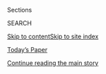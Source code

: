 <div id="app">

<div>

<div class="NYTAppHideMasthead css-zz1s19 e1suatyy0">

<div class="section css-ui9rw0 e1suatyy2">

<div class="css-11hrj97 er09x8g0">

<div class="css-6n7j50">

</div>

<span class="css-1dv1kvn">Sections</span>

<div class="css-10488qs">

<span class="css-1dv1kvn">SEARCH</span>

</div>

[Skip to content](#site-content)[Skip to site
index](#site-index)

</div>

<div class="css-10698na e1huz5gh0">

</div>

</div>

<div id="masthead-bar-one" class="section hasLinks css-15hmgas e1csuq9d3">

<div class="css-uqyvli e1csuq9d0">

</div>

<div class="css-1uqjmks e1csuq9d1">

</div>

<div class="css-9e9ivx">

[](https://myaccount.nytimes.com/auth/login?response_type=cookie&client_id=vi)

</div>

<div class="css-1bvtpon e1csuq9d2">

[Today’s Paper](https://www.nytimes.com/section/todayspaper)

</div>

</div>

</div>

</div>

<div data-aria-hidden="false">

<div id="site-content" data-role="main">

<div id="top-wrapper" class="css-15p45cc eaca97t0" type="top">

<div id="top-slug" class="css-19x0jxb eaca97t1" hidden="">

Advertisement

</div>

[Continue reading the main
story](#after-top)

<div class="ad top-wrapper" style="text-align:center;height:100%;display:block;min-height:90px">

<div id="top" class="place-ad" data-position="top" data-size-key="top">

</div>

</div>

<div id="after-top">

</div>

</div>

<div id="collection-ts-may-17-travel-issue" class="section css-15h4p1b e9abtgs0">

<div class="css-1j21atc e1svk9qx1">

<div class="css-2fant5 e1svk9qx2">

<div class="css-9dfq42 eu54l5x0">

<div id="sponsor-wrapper" class="css-7a1pgi eaca97t0" type="sponsor" hidden="">

<div id="sponsor-slug" class="css-1l4mleb eaca97t1" hidden="">

Supported by

</div>

[Continue reading the main
story](#after-sponsor)

<div id="sponsor" class="ad sponsor-wrapper" style="text-align:left;height:100%;display:block">

</div>

<div id="after-sponsor">

</div>

</div>

</div>

### <span class="css-1j5banm ezz4tcd1">[T Magazine](/section/t-magazine)</span>

</div>

<div class="css-nfcc9b e1svk9qx3">

<div class="css-vl9dhg e1svk9qx5">

<div class="css-1nrhkj6 e1svk9qx6">

# T’s May 17 Travel Issue

<div class="follow-button-placeholder" data-collection-id="">

</div>

</div>

</div>

</div>

</div>

<div class="css-4svvz1 ekkqrpp0">

<div id="collection-highlights-container" class="section css-18l1u7x e46isfb1">

<div class="template-1 css-gfgt40 ekkqrpp1">

## Highlights

1.  ![<span class="css-bu41p2 e1oaj3zl2"><span class="css-1dv1kvn">Credit</span>Universal
    Images Group/Getty Images
    </span>](https://static01.nyt.com/images/2020/05/17/t-magazine/17tmag-maps/17tmag-maps-jumbo.jpg)
    
    <div class="css-gjijuv">
    
    ### Letter from the Editor
    
    ## [The Silk Road’s Enduring Romance, and Eternal Influence](/2020/05/11/t-magazine/silk-road-travel-issue.html)
    
    Last May, when our known world was one way, we began planning these
    stories. By last month, when we were finishing work on this issue,
    the world was another
    way.
    
    <span class="css-me3p27"></span><span class="css-nds4d6 e4e4i5l3"></span><span class="css-9voj2j">By
    <span class="css-1baulvz last-byline" itemprop="name">Hanya
    Yanagihara</span></span>
    
    </div>

2.  ![<span class="css-473pcf e1oaj3zl2"><span class="css-1dv1kvn">Credit</span>Emma
    Hardy</span>](https://static01.nyt.com/images/2020/05/17/t-magazine/17tmag-xian-slide-6UTN/17tmag-xian-slide-6UTN-videoLarge-v2.jpg)
    
    <div class="css-10wtrbd">
    
    ## [Eating in Xi’an, Where Wheat and Lamb Speak to China’s Varied Palate](/2020/05/11/t-magazine/xian-china-food.html)
    
    In the city’s Muslim Quarter, meals are a celebration of
    globalization and ethnic diversity — and a lasting defense against
    erasure.
    
    <span class="css-me3p27"></span><span class="css-nds4d6 e4e4i5l3"></span><span class="css-9voj2j">By
    <span class="css-1baulvz last-byline" itemprop="name">Ligaya
    Mishan</span></span>
    
    </div>

3.  ![<span class="css-473pcf e1oaj3zl2"><span class="css-1dv1kvn">Credit</span>Zhang
    Xiao</span>](https://static01.nyt.com/images/2020/05/17/t-magazine/17tmag-turpan-slide-QRGL/17tmag-turpan-slide-QRGL-videoLarge.jpg)
    
    <div class="css-10wtrbd">
    
    ## [A Poetic Journey Through Western China](/2020/05/11/t-magazine/china-desert.html)
    
    For years, Silk Road travelers made the grueling trek past towering
    mountain ranges and ancient cities now lost to time. Centuries
    later, one writer attempts to retrace the
    journey.
    
    <span class="css-me3p27"></span><span class="css-nds4d6 e4e4i5l3"></span><span class="css-9voj2j">By
    <span class="css-1baulvz last-byline" itemprop="name">Anna
    Sherman</span></span>
    
    </div>

4.  ![<span class="css-473pcf e1oaj3zl2"><span class="css-1dv1kvn">Credit</span>Bridgeman
    Images</span>](https://static01.nyt.com/images/2020/05/17/t-magazine/17tmag-sarnath-slide-HXV3/17tmag-sarnath-slide-HXV3-videoLarge-v2.jpg)
    
    <div class="css-10wtrbd">
    
    ## [How the Buddha Got His Face](/2020/05/11/t-magazine/buddha-statues-face.html)
    
    His image is so commonplace that you could believe it must always
    have existed — yet for six centuries after his death, he was never
    once depicted in human
    form.
    
    <span class="css-me3p27"></span><span class="css-nds4d6 e4e4i5l3"></span><span class="css-9voj2j">By
    <span class="css-1baulvz last-byline" itemprop="name">Aatish
    Taseer</span></span>
    
    </div>

</div>

<div class="css-1xdhyk6 e46isfb0">

<div class="css-zk12ih ef6si7p0">

1.  ![<span class="css-kfv9p0 e1oaj3zl2"><span class="css-1dv1kvn">Credit</span>Richard
    Mosse</span>](https://static01.nyt.com/images/2020/05/17/t-magazine/17tmag-uzbekistan-slide-LP4D/17tmag-uzbekistan-slide-LP4D-videoLarge.jpg)
    
    <div class="css-10wtrbd">
    
    ## [In Uzbekistan, Coming to Terms With the Country’s Dazzling History](/2020/05/11/t-magazine/uzbekistan-history-silk-road.html)
    
    Central Asia was once home to several bustling trade cities. Today,
    traveling through them reawakens a distant, though not forgotten,
    past.
    
    <span class="css-me3p27"></span><span class="css-nds4d6 e4e4i5l3"></span><span class="css-9voj2j">By
    <span class="css-1baulvz last-byline" itemprop="name">Aatish
    Taseer</span></span>
    
    </div>

2.  ![<span class="css-kfv9p0 e1oaj3zl2"><span class="css-1dv1kvn">Credit</span>Artwork
    by Nicolas Party. Photo by Weichia
    Huang</span>](https://static01.nyt.com/images/2020/05/17/t-magazine/17tmag-tbilisi-slide-J8LK/17tmag-tbilisi-slide-J8LK-videoLarge.jpg)
    
    <div class="css-10wtrbd">
    
    ## [How Silk-Making Represents a More Hidden Side of Georgia’s Past](/2020/05/11/t-magazine/silk-road-tbilisi-georgia.html)
    
    The sumptuous craft was introduced along the country’s trade routes
    centuries ago. Even now, links to this delicate tradition still
    remain.
    
    <span class="css-me3p27"></span><span class="css-nds4d6 e4e4i5l3"></span><span class="css-9voj2j">By
    <span class="css-1baulvz last-byline" itemprop="name">Esi
    Edugyan</span></span>
    
    </div>

3.  ![<span class="css-kfv9p0 e1oaj3zl2"><span class="css-1dv1kvn">Credit</span>Alamy</span>](https://static01.nyt.com/images/2020/05/16/t-magazine/travel/silk-road-reading-slide-SWSP/silk-road-reading-slide-SWSP-videoLarge.jpg)
    
    <div class="css-10wtrbd">
    
    ## [Follow the Silk Road, Book by Book](/2020/05/11/t-magazine/silk-road-reading-list-books-movies.html)
    
    Compiled by our contributors, a reading list for recreating the
    ancient trade route from the comfort of
    home.
    
    <span class="css-me3p27"></span>
    
    </div>

4.  ![<span class="css-kfv9p0 e1oaj3zl2"><span class="css-1dv1kvn">Credit</span>Tk</span>](https://static01.nyt.com/images/2020/05/11/t-magazine/11tmag-travel-map/11tmag-travel-map-videoLarge.jpg)
    
    <div class="css-10wtrbd">
    
    ## [The Silk Road: The Route That Made the World](/2020/05/11/t-magazine/the-silk-road.html)
    
    In T’s May 17 Travel Issue, four writers retrace the land routes of
    ancient explorers, looking at food, religion, art, poetry and
    silk-making.
    
    <span class="css-me3p27"></span>
    
    </div>

</div>

</div>

</div>

<div id="mid1-wrapper" class="css-1mn4oms eaca97t0" type="rank">

<div id="mid1-slug" class="css-1tag3rd eaca97t1">

Advertisement

</div>

[Continue reading the main
story](#after-mid1)

<div id="mid1" class="ad mid1-wrapper" style="text-align:center;height:100%;display:block">

</div>

<div id="after-mid1">

</div>

</div>

</div>

</div>

</div>

## Site Index

<div>

</div>

## Site Information Navigation

  - [© <span>2020</span> <span>The New York Times
    Company</span>](https://help.nytimes.com/hc/en-us/articles/115014792127-Copyright-notice)

<!-- end list -->

  - [NYTCo](https://www.nytco.com/)
  - [Contact
    Us](https://help.nytimes.com/hc/en-us/articles/115015385887-Contact-Us)
  - [Work with us](https://www.nytco.com/careers/)
  - [Advertise](https://nytmediakit.com/)
  - [T Brand Studio](http://www.tbrandstudio.com/)
  - [Your Ad
    Choices](https://www.nytimes.com/privacy/cookie-policy#how-do-i-manage-trackers)
  - [Privacy](https://www.nytimes.com/privacy)
  - [Terms of
    Service](https://help.nytimes.com/hc/en-us/articles/115014893428-Terms-of-service)
  - [Terms of
    Sale](https://help.nytimes.com/hc/en-us/articles/115014893968-Terms-of-sale)
  - [Site
    Map](https://spiderbites.nytimes.com)
  - [Help](https://help.nytimes.com/hc/en-us)
  - [Subscriptions](https://www.nytimes.com/subscription?campaignId=37WXW)

</div>

</div>
